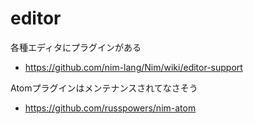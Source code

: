 # editor

各種エディタにプラグインがある

- https://github.com/nim-lang/Nim/wiki/editor-support


Atomプラグインはメンテナンスされてなさそう

- https://github.com/russpowers/nim-atom
